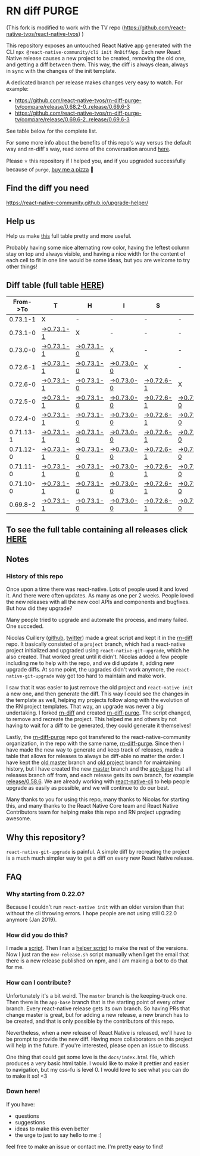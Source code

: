 # RN diff PURGE

(This fork is modified to work with the TV repo (https://github.com/react-native-tvos/react-native-tvos) )

This repository exposes an untouched React Native app generated with the CLI
`npx @react-native-community/cli init RnDiffApp`. Each new React Native release causes a new project to be created, removing the old one, and getting a diff between them. This way, the diff is always clean, always in sync with the changes of the init template.

A dedicated branch per release makes changes very easy
to watch. For example:

* https://github.com/react-native-tvos/rn-diff-purge-tv/compare/release/0.68.2-0..release/0.69.6-3
* https://github.com/react-native-tvos/rn-diff-purge-tv/compare/release/0.69.6-2..release/0.69.6-3

See table below for the complete list.

For some more info about the benefits of this repo's way versus the default way and rn-diff's way, read some of the conversation around [here](https://github.com/react-native-community/discussions-and-proposals/issues/68#issuecomment-452227478).

Please :star: this repository if I helped you, and if you upgraded successfully because of `purge`, [buy me a pizza](https://www.buymeacoffee.com/pvinis) :pizza:

## Find the diff you need
https://react-native-community.github.io/upgrade-helper/

## Help us
Help us make [this](https://react-native-tvos.github.io/rn-diff-purge-tv) full table pretty and more useful.

Probably having some nice alternating row color, having the leftest column stay on top and always visible, and having a nice width for the content of each cell to fit in one line would be some ideas, but you are welcome to try other things!

## Diff table (full table [HERE](https://react-native-tvos.github.io/rn-diff-purge-tv/))

| From->To  | T                                                                                                               | H                                                                                                               | I                                                                                                               | S                                                                                                               |                                                                                                                 | I                                                                                                               | S                                                                                                               |                                                                                                                   | C                                                                                                                 | O                                                                                                                 | O                                                                                                                | L   |
| --------- | --------------------------------------------------------------------------------------------------------------- | --------------------------------------------------------------------------------------------------------------- | --------------------------------------------------------------------------------------------------------------- | --------------------------------------------------------------------------------------------------------------- | --------------------------------------------------------------------------------------------------------------- | --------------------------------------------------------------------------------------------------------------- | --------------------------------------------------------------------------------------------------------------- | ----------------------------------------------------------------------------------------------------------------- | ----------------------------------------------------------------------------------------------------------------- | ----------------------------------------------------------------------------------------------------------------- | ---------------------------------------------------------------------------------------------------------------- | --- |
| 0.73.1-1  | X                                                                                                               | -                                                                                                               | -                                                                                                               | -                                                                                                               | -                                                                                                               | -                                                                                                               | -                                                                                                               | -                                                                                                                 | -                                                                                                                 | -                                                                                                                 | -                                                                                                                | -   |
| 0.73.1-0  | [->0.73.1-1](https://github.com/react-native-tvos/rn-diff-purge-tv/compare/release/0.73.1-0..release/0.73.1-1)  | X                                                                                                               | -                                                                                                               | -                                                                                                               | -                                                                                                               | -                                                                                                               | -                                                                                                               | -                                                                                                                 | -                                                                                                                 | -                                                                                                                 | -                                                                                                                | -   |
| 0.73.0-0  | [->0.73.1-1](https://github.com/react-native-tvos/rn-diff-purge-tv/compare/release/0.73.0-0..release/0.73.1-1)  | [->0.73.1-0](https://github.com/react-native-tvos/rn-diff-purge-tv/compare/release/0.73.0-0..release/0.73.1-0)  | X                                                                                                               | -                                                                                                               | -                                                                                                               | -                                                                                                               | -                                                                                                               | -                                                                                                                 | -                                                                                                                 | -                                                                                                                 | -                                                                                                                | -   |
| 0.72.6-1  | [->0.73.1-1](https://github.com/react-native-tvos/rn-diff-purge-tv/compare/release/0.72.6-1..release/0.73.1-1)  | [->0.73.1-0](https://github.com/react-native-tvos/rn-diff-purge-tv/compare/release/0.72.6-1..release/0.73.1-0)  | [->0.73.0-0](https://github.com/react-native-tvos/rn-diff-purge-tv/compare/release/0.72.6-1..release/0.73.0-0)  | X                                                                                                               | -                                                                                                               | -                                                                                                               | -                                                                                                               | -                                                                                                                 | -                                                                                                                 | -                                                                                                                 | -                                                                                                                | -   |
| 0.72.6-0  | [->0.73.1-1](https://github.com/react-native-tvos/rn-diff-purge-tv/compare/release/0.72.6-0..release/0.73.1-1)  | [->0.73.1-0](https://github.com/react-native-tvos/rn-diff-purge-tv/compare/release/0.72.6-0..release/0.73.1-0)  | [->0.73.0-0](https://github.com/react-native-tvos/rn-diff-purge-tv/compare/release/0.72.6-0..release/0.73.0-0)  | [->0.72.6-1](https://github.com/react-native-tvos/rn-diff-purge-tv/compare/release/0.72.6-0..release/0.72.6-1)  | X                                                                                                               | -                                                                                                               | -                                                                                                               | -                                                                                                                 | -                                                                                                                 | -                                                                                                                 | -                                                                                                                | -   |
| 0.72.5-0  | [->0.73.1-1](https://github.com/react-native-tvos/rn-diff-purge-tv/compare/release/0.72.5-0..release/0.73.1-1)  | [->0.73.1-0](https://github.com/react-native-tvos/rn-diff-purge-tv/compare/release/0.72.5-0..release/0.73.1-0)  | [->0.73.0-0](https://github.com/react-native-tvos/rn-diff-purge-tv/compare/release/0.72.5-0..release/0.73.0-0)  | [->0.72.6-1](https://github.com/react-native-tvos/rn-diff-purge-tv/compare/release/0.72.5-0..release/0.72.6-1)  | [->0.72.6-0](https://github.com/react-native-tvos/rn-diff-purge-tv/compare/release/0.72.5-0..release/0.72.6-0)  | X                                                                                                               | -                                                                                                               | -                                                                                                                 | -                                                                                                                 | -                                                                                                                 | -                                                                                                                | -   |
| 0.72.4-0  | [->0.73.1-1](https://github.com/react-native-tvos/rn-diff-purge-tv/compare/release/0.72.4-0..release/0.73.1-1)  | [->0.73.1-0](https://github.com/react-native-tvos/rn-diff-purge-tv/compare/release/0.72.4-0..release/0.73.1-0)  | [->0.73.0-0](https://github.com/react-native-tvos/rn-diff-purge-tv/compare/release/0.72.4-0..release/0.73.0-0)  | [->0.72.6-1](https://github.com/react-native-tvos/rn-diff-purge-tv/compare/release/0.72.4-0..release/0.72.6-1)  | [->0.72.6-0](https://github.com/react-native-tvos/rn-diff-purge-tv/compare/release/0.72.4-0..release/0.72.6-0)  | [->0.72.5-0](https://github.com/react-native-tvos/rn-diff-purge-tv/compare/release/0.72.4-0..release/0.72.5-0)  | X                                                                                                               | -                                                                                                                 | -                                                                                                                 | -                                                                                                                 | -                                                                                                                | -   |
| 0.71.13-1 | [->0.73.1-1](https://github.com/react-native-tvos/rn-diff-purge-tv/compare/release/0.71.13-1..release/0.73.1-1) | [->0.73.1-0](https://github.com/react-native-tvos/rn-diff-purge-tv/compare/release/0.71.13-1..release/0.73.1-0) | [->0.73.0-0](https://github.com/react-native-tvos/rn-diff-purge-tv/compare/release/0.71.13-1..release/0.73.0-0) | [->0.72.6-1](https://github.com/react-native-tvos/rn-diff-purge-tv/compare/release/0.71.13-1..release/0.72.6-1) | [->0.72.6-0](https://github.com/react-native-tvos/rn-diff-purge-tv/compare/release/0.71.13-1..release/0.72.6-0) | [->0.72.5-0](https://github.com/react-native-tvos/rn-diff-purge-tv/compare/release/0.71.13-1..release/0.72.5-0) | [->0.72.4-0](https://github.com/react-native-tvos/rn-diff-purge-tv/compare/release/0.71.13-1..release/0.72.4-0) | X                                                                                                                 | -                                                                                                                 | -                                                                                                                 | -                                                                                                                | -   |
| 0.71.12-0 | [->0.73.1-1](https://github.com/react-native-tvos/rn-diff-purge-tv/compare/release/0.71.12-0..release/0.73.1-1) | [->0.73.1-0](https://github.com/react-native-tvos/rn-diff-purge-tv/compare/release/0.71.12-0..release/0.73.1-0) | [->0.73.0-0](https://github.com/react-native-tvos/rn-diff-purge-tv/compare/release/0.71.12-0..release/0.73.0-0) | [->0.72.6-1](https://github.com/react-native-tvos/rn-diff-purge-tv/compare/release/0.71.12-0..release/0.72.6-1) | [->0.72.6-0](https://github.com/react-native-tvos/rn-diff-purge-tv/compare/release/0.71.12-0..release/0.72.6-0) | [->0.72.5-0](https://github.com/react-native-tvos/rn-diff-purge-tv/compare/release/0.71.12-0..release/0.72.5-0) | [->0.72.4-0](https://github.com/react-native-tvos/rn-diff-purge-tv/compare/release/0.71.12-0..release/0.72.4-0) | [->0.71.13-1](https://github.com/react-native-tvos/rn-diff-purge-tv/compare/release/0.71.12-0..release/0.71.13-1) | X                                                                                                                 | -                                                                                                                 | -                                                                                                                | -   |
| 0.71.11-0 | [->0.73.1-1](https://github.com/react-native-tvos/rn-diff-purge-tv/compare/release/0.71.11-0..release/0.73.1-1) | [->0.73.1-0](https://github.com/react-native-tvos/rn-diff-purge-tv/compare/release/0.71.11-0..release/0.73.1-0) | [->0.73.0-0](https://github.com/react-native-tvos/rn-diff-purge-tv/compare/release/0.71.11-0..release/0.73.0-0) | [->0.72.6-1](https://github.com/react-native-tvos/rn-diff-purge-tv/compare/release/0.71.11-0..release/0.72.6-1) | [->0.72.6-0](https://github.com/react-native-tvos/rn-diff-purge-tv/compare/release/0.71.11-0..release/0.72.6-0) | [->0.72.5-0](https://github.com/react-native-tvos/rn-diff-purge-tv/compare/release/0.71.11-0..release/0.72.5-0) | [->0.72.4-0](https://github.com/react-native-tvos/rn-diff-purge-tv/compare/release/0.71.11-0..release/0.72.4-0) | [->0.71.13-1](https://github.com/react-native-tvos/rn-diff-purge-tv/compare/release/0.71.11-0..release/0.71.13-1) | [->0.71.12-0](https://github.com/react-native-tvos/rn-diff-purge-tv/compare/release/0.71.11-0..release/0.71.12-0) | X                                                                                                                 | -                                                                                                                | -   |
| 0.71.10-0 | [->0.73.1-1](https://github.com/react-native-tvos/rn-diff-purge-tv/compare/release/0.71.10-0..release/0.73.1-1) | [->0.73.1-0](https://github.com/react-native-tvos/rn-diff-purge-tv/compare/release/0.71.10-0..release/0.73.1-0) | [->0.73.0-0](https://github.com/react-native-tvos/rn-diff-purge-tv/compare/release/0.71.10-0..release/0.73.0-0) | [->0.72.6-1](https://github.com/react-native-tvos/rn-diff-purge-tv/compare/release/0.71.10-0..release/0.72.6-1) | [->0.72.6-0](https://github.com/react-native-tvos/rn-diff-purge-tv/compare/release/0.71.10-0..release/0.72.6-0) | [->0.72.5-0](https://github.com/react-native-tvos/rn-diff-purge-tv/compare/release/0.71.10-0..release/0.72.5-0) | [->0.72.4-0](https://github.com/react-native-tvos/rn-diff-purge-tv/compare/release/0.71.10-0..release/0.72.4-0) | [->0.71.13-1](https://github.com/react-native-tvos/rn-diff-purge-tv/compare/release/0.71.10-0..release/0.71.13-1) | [->0.71.12-0](https://github.com/react-native-tvos/rn-diff-purge-tv/compare/release/0.71.10-0..release/0.71.12-0) | [->0.71.11-0](https://github.com/react-native-tvos/rn-diff-purge-tv/compare/release/0.71.10-0..release/0.71.11-0) | X                                                                                                                | -   |
| 0.69.8-2  | [->0.73.1-1](https://github.com/react-native-tvos/rn-diff-purge-tv/compare/release/0.69.8-2..release/0.73.1-1)  | [->0.73.1-0](https://github.com/react-native-tvos/rn-diff-purge-tv/compare/release/0.69.8-2..release/0.73.1-0)  | [->0.73.0-0](https://github.com/react-native-tvos/rn-diff-purge-tv/compare/release/0.69.8-2..release/0.73.0-0)  | [->0.72.6-1](https://github.com/react-native-tvos/rn-diff-purge-tv/compare/release/0.69.8-2..release/0.72.6-1)  | [->0.72.6-0](https://github.com/react-native-tvos/rn-diff-purge-tv/compare/release/0.69.8-2..release/0.72.6-0)  | [->0.72.5-0](https://github.com/react-native-tvos/rn-diff-purge-tv/compare/release/0.69.8-2..release/0.72.5-0)  | [->0.72.4-0](https://github.com/react-native-tvos/rn-diff-purge-tv/compare/release/0.69.8-2..release/0.72.4-0)  | [->0.71.13-1](https://github.com/react-native-tvos/rn-diff-purge-tv/compare/release/0.69.8-2..release/0.71.13-1)  | [->0.71.12-0](https://github.com/react-native-tvos/rn-diff-purge-tv/compare/release/0.69.8-2..release/0.71.12-0)  | [->0.71.11-0](https://github.com/react-native-tvos/rn-diff-purge-tv/compare/release/0.69.8-2..release/0.71.11-0)  | [->0.71.10-0](https://github.com/react-native-tvos/rn-diff-purge-tv/compare/release/0.69.8-2..release/0.71.10-0) | X   |

## To see the full table containing all releases click [HERE](https://react-native-community.github.io/rn-diff-purge/)

## Notes

### History of this repo

Once upon a time there was react-native. Lots of people used it and loved it. And there were often updates. As many as one per 2 weeks. People loved the new releases with all the new cool APIs and components and bugfixes. But how did they upgrade?

Many people tried to upgrade and automate the process, and many failed. One succeded.

Nicolas Cuillery ([github](https://github.com/ncuillery), [twitter](https://twitter.com/ncuillery)) made a great script and kept it in the [rn-diff](https://github.com/ncuillery/rn-diff) repo. It basically consisted of a `project` branch, which had a react-native project initialized and upgraded using `react-native-git-upgrade`, which he also created. That worked great until it didn't. Nicolas added a few people including me to help with the repo, and we did update it, adding new upgrade diffs. At some point, the upgrades didn't work anymore, the `react-native-git-upgrade` way got too hard to maintain and make work.

I saw that it was easier to just remove the old project and `react-native init` a new one, and then generate the diff. This way I could see the changes in the template as well, helping my projects follow along with the evolution of the RN project templates. That way, an upgrade was never a big undertaking. I forked [rn-diff](https://github.com/ncuillery/rn-diff) and created [rn-diff-purge](https://github.com/react-native-community/rn-diff-purge). The script changed, to remove and recreate the project. This helped me and others by not having to wait for a diff to be generated, they could generate it themselves!

Lastly, the [rn-diff-purge](https://github.com/react-native-community/rn-diff-purge) repo got transfered to the react-native-community organization, in the repo with the same name, [rn-diff-purge](https://github.com/react-native-community/rn-diff-purge). Since then I have made the new way to generate and keep track of releases, made a table that allows for releases to always be diff-able no matter the order. I have kept the [old master](https://github.com/react-native-community/rn-diff-purge/tree/old/master) branch and [old project](https://github.com/react-native-community/rn-diff-purge/tree/old/project) branch for maintaining history, but I have created the new [master](https://github.com/react-native-community/rn-diff-purge/tree/master) branch and the [app-base](https://github.com/react-native-community/rn-diff-purge/tree/app-base) that all releases branch off from, and each release gets its own branch, for example [release/0.58.6](https://github.com/react-native-community/rn-diff-purge/tree/release/0.58.6). We are already working with [react-native-cli](https://github.com/react-native-community/react-native-cli) to help people upgrade as easily as possible, and we will continue to do our best.

Many thanks to you for using this repo, many thanks to Nicolas for starting this, and many thanks to the React Native Core team and React Native Contributors team for helping make this repo and RN project upgrading awesome.

## Why this repository?
`react-native-git-upgrade` is painful. A simple diff by recreating the project is a much much simpler way to get a diff on every new React Native release.

## FAQ

### Why starting from 0.22.0?

Because I couldn't run `react-native init` with an older version than that without the cli throwing errors. I hope people are not using still 0.22.0 anymore (Jan 2019).

### How did you do this?

I made a [script](https://github.com/react-native-community/rn-diff-purge/blob/master/new-release.sh). Then I ran a [helper script](https://github.com/react-native-community/rn-diff-purge/blob/master/new-release.sh) to make the rest of the versions.
Now I just ran the `new-release.sh` script manually when I get the email that there is a new release published on npm, and I am making a bot to do that for me.

### How can I contribute?

Unfortunately it's a bit weird. The `master` branch is the keeping-track one. Then there is the `app-base` branch that is the starting point of every other branch. Every react-native release gets its own branch. So having PRs that change master is great, but for adding a new release, a new branch has to be created, and that is only possible by the contributors of this repo.

Nevertheless, when a new release of React Native is released, we'll have to be prompt to provide
the new diff. Having more collaborators on this project will help in the future. If you're interested, please open an issue to discuss.

One thing that could get some love is the `docs/index.html` file, which produces a very basic html table. I would like to make it prettier and easier to navigation, but my css-fu is level 0. I would love to see what you can do to make it so! <3

### Down here!

If you have:
- questions
- suggestions
- ideas to make this even better
- the urge to just to say hello to me :)

feel free to make an issue or contact me. I'm pretty easy to find!
